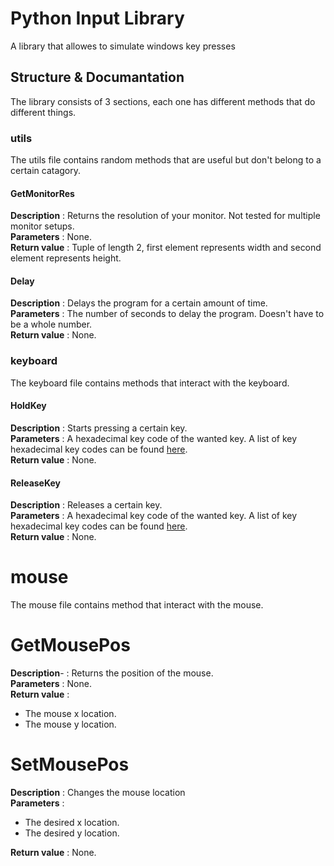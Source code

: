 # Python Input Library
A library that allowes to simulate windows key presses

## Structure & Documantation
The library consists of 3 sections, each one has different methods that do different things.


### utils
The utils file contains random methods that are useful but don't belong to a certain catagory.

#### GetMonitorRes
__Description__ : Returns the resolution of your monitor. Not tested for multiple monitor setups.  
__Parameters__ : None.  
__Return value__ : Tuple of length 2, first element represents width and second element represents height.  

#### Delay
__Description__ : Delays the program for a certain amount of time.  
__Parameters__ : The number of seconds to delay the program. Doesn't have to be a whole number.  
__Return value__ : None.  


### keyboard
The keyboard file contains methods that interact with the keyboard.

#### HoldKey
__Description__ : Starts pressing a certain key.  
__Parameters__ : A hexadecimal key code of the wanted key. A list of key hexadecimal key codes can be found [here](https://msdn.microsoft.com/en-us/library/windows/desktop/dd375731%28v=vs.85%29.aspx?f=255).  
__Return value__ : None.  

#### ReleaseKey
__Description__ : Releases a certain key.  
__Parameters__ : A hexadecimal key code of the wanted key. A list of key hexadecimal key codes can be found [here](https://msdn.microsoft.com/en-us/library/windows/desktop/dd375731%28v=vs.85%29.aspx?f=255).  
__Return value__ : None.  


# mouse
The mouse file contains method that interact with the mouse.

# GetMousePos
__Description__- : Returns the position of the mouse.  
__Parameters__ : None.  
__Return value__ :
* The mouse x location.
* The mouse y location.

# SetMousePos
__Description__ : Changes the mouse location  
__Parameters__ : 
* The desired x location.  
* The desired y location.  

__Return value__ : None.  
